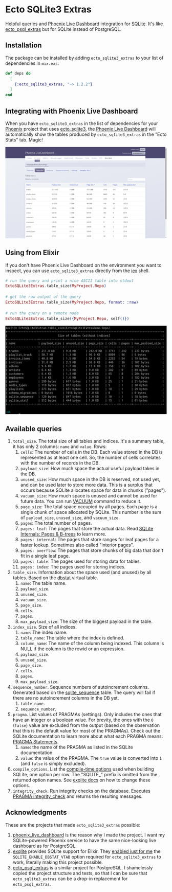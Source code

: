 # Ecto SQLite3 Extras

Helpful queries and [Phoenix Live Dashboard](https://github.com/phoenixframework/phoenix_live_dashboard) integration for [SQLite](https://sqlite.org/index.html). It's like [ecto_psql_extras](https://github.com/pawurb/ecto_psql_extras) but for SQLite instead of PostgreSQL.

## Installation

The package can be installed by adding `ecto_sqlite3_extras` to your list of dependencies in `mix.exs`:

```elixir
def deps do
  [
    {:ecto_sqlite3_extras, "~> 1.2.2"}
  ]
end
```

## Integrating with Phoenix Live Dashboard

When you have `ecto_sqlite3_extras` in the list of dependencies for your [Phoenix](https://www.phoenixframework.org/) project that uses [ecto_sqlite3](https://github.com/elixir-sqlite/ecto_sqlite3), the [Phoenix Live Dashboard](https://github.com/phoenixframework/phoenix_live_dashboard) will automatically show the tables produced by `ecto_sqlite3_extras` in the "Ecto Stats" tab. Magic!

![Example of live dashboard with ecto_sqlite3_extras](./assets/live-dashboard.png)

## Using from Elixir

If you don't have Phoenix Live Dashboard on the environment you want to inspect, you can use `ecto_sqlite3_extras` directly from the [iex](https://hexdocs.pm/iex/1.14/IEx.html) shell.

```elixir
# run the query and print a nice ASCII table into stdout
EctoSQLite3Extras.table_size(MyProject.Repo)

# get the raw output of the query
EctoSQLite3Extras.table_size(MyProject.Repo, format: :raw)

# run the query on a remote node
EctoSQLite3Extras.table_size({MyProject.Repo, self()})
```

![Example of ecto_sqlite3_extras usage with iex](./assets/iex.png)

## Available queries

1. `total_size`. The total size of all tables and indices. It's a summary table, it has only 2 columns: `name` and `value`. Rows:
    1. `cells`: The number of cells in the DB. Each value stored in the DB is represented as at least one cell. So, the number of cells correlates with the number of records in the DB.
    1. `payload_size`: How much space the actual useful payload takes in the DB.
    1. `unused_size`: How much space in the DB is reserved, not used yet, and can be used later to store more data. This is a surplus that occurs because SQLite allocates space for data in chunks ("pages").
    1. `vacuum_size`: How much space is unused and cannot be used for future data. You can run [VACUUM](https://www.sqlite.org/lang_vacuum.html) command to reduce it.
    1. `page_size`: The total space occupied by all pages. Each page is a single chunk of space allocated by SQLite. This number is the sum of `payload_size`, `unused_size`, and `vacuum_size`.
    1. `pages`: The total number of pages.
    1. `pages: leaf`: The pages that store the actual data. Read [SQLite Internals: Pages & B-trees](https://fly.io/blog/sqlite-internals-btree/) to learn more.
    1. `pages: internal`: The pages that store ranges for leaf pages for a faster lookup. Sometimes also called "interior pages".
    1. `pages: overflow`: The pages that store chunks of big data that don't fit in a single leaf page.
    1. `pages: table`: The pages used for storing data for tables.
    1. `pages: index`: The pages used for storing indices.
1. `table_size`. Information about the space used (and unused) by all tables. Based on the [dbstat](https://www.sqlite.org/dbstat.html) virtual table.
    1. `name`: The table name.
    1. `payload_size`.
    1. `unused_size`.
    1. `vacuum_size`.
    1. `page_size`.
    1. `cells`.
    1. `pages`.
    1. `max_payload_size`: The size of the biggest payload in the table.
1. `index_size`. Size of all indices.
    1. `name`: The index name.
    1. `table_name`: The table where the index is defined.
    1. `column_name`: The name of the column being indexed. This column is NULL if the column is the rowid or an expression.
    1. `payload_size`.
    1. `unused_size`.
    1. `page_size`.
    1. `cells`.
    1. `pages`.
    1. `max_payload_size`.
1. `sequence_number`. Sequence numbers of autoincrement columns. Generated based on the [sqlite_sequence](https://renenyffenegger.ch/notes/development/databases/SQLite/internals/schema-objects/sqlite_sequence) table. The query will fail if there are no autoincrement columns in the DB yet.
    1. `table_name`.
    1. `sequence_number`.
1. `pragma`. List values of PRAGMAs (settings). Only includes the ones that have an integer or a boolean value. For brevity, the ones with the `0` (`false`) value are excluded from the output (based on the observation that this is the default value for most of the PRAGMAs). Check out the SQLite documentation to learn more about what each PRAGMA means: [PRAGMA Statements](https://www.sqlite.org/pragma.html).
    1. `name`: the name of the PRAGMA as listed in the SQLite documentation.
    1. `value`: the value of the PRAGMA. The `true` value is converted into `1` (and `false` is simply excluded).
1. `compile_options`. List the [compile-time options](https://www.sqlite.org/compile.html) used when building SQLite, one option per row. The "SQLITE_" prefix is omitted from the returned option names. See [exqlite docs](https://github.com/elixir-sqlite/exqlite#defining-extra-compile-flags) on how to change these options.
1. `integrity_check`. Run integrity checks on the database. Executes [PRAGMA integrity_check](https://www.sqlite.org/pragma.html#pragma_integrity_check) and returns the resulting messages.

## Acknowledgments

These are the projects that made `ecto_sqlite3_extras` possible:

1. [phoenix_live_dashboard](https://github.com/phoenixframework/phoenix_live_dashboard) is the reason why I made the project. I want my SQLite-powered Phoenix service to have the same nice-looking live dashboard as for PostgreSQL.
1. [exqlite](https://github.com/elixir-sqlite/exqlite) provides SQLite support for Elixir. They [enabled just for me](https://github.com/elixir-sqlite/exqlite/issues/231) the `SQLITE_ENABLE_DBSTAT_VTAB` option required for `ecto_sqlite3_extras` to work, literally making this project possible.
1. [ecto_psql_extras](https://github.com/pawurb/ecto_psql_extras) is a similar project for PostgreSQL. I shamelessly copied the project structure and tests, so that I can be sure that `ecto_sqlite3_extras` can be a drop-in replacement for `ecto_psql_extras`.
